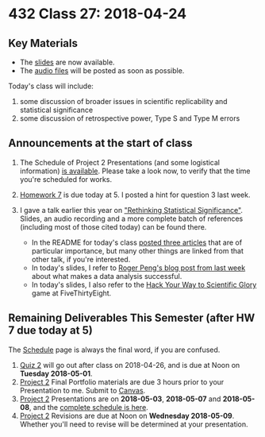 # 432 Class 27: 2018-04-24

## Key Materials

- The [slides](https://github.com/THOMASELOVE/432-2018/tree/master/slides/class27) are now available.
- The [audio files](https://github.com/THOMASELOVE/432-2018/tree/master/slides/class27) will be posted as soon as possible.

Today's class will include:

1. some discussion of broader issues in scientific replicability and statistical significance
2. some discussion of retrospective power, Type S and Type M errors

## Announcements at the start of class

1. The Schedule of Project 2 Presentations (and some logistical information) [is available](https://github.com/THOMASELOVE/432-2018/blob/master/projects/project2/PRESENTATIONS.md). Please take a look now, to verify that the time you're scheduled for works.

2. [Homework 7](https://github.com/THOMASELOVE/432-2018/tree/master/assignments/hw7) is due today at 5. I posted a hint for question 3 last week. 

3. I gave a talk earlier this year on ["Rethinking Statistical Significance"](https://github.com/THOMASELOVE/rethink). Slides, an audio recording and a more complete batch of references (including most of those cited today) can be found there.
    - In the README for today's class [posted three articles](https://github.com/THOMASELOVE/432-2018/tree/master/slides/class26) that are of particular importance, but many other things are linked from that other talk, if you're interested.
    - In today's slides, I refer to [Roger Peng's blog post from last week](https://simplystatistics.org/2018/04/17/what-is-a-successful-data-analysis/) about what makes a data analysis successful.
    - In today's slides, I also refer to the [Hack Your Way to Scientific Glory](https://projects.fivethirtyeight.com/p-hacking/) game at FiveThirtyEight.
    
## Remaining Deliverables This Semester (after HW 7 due today at 5)

The [Schedule](https://github.com/THOMASELOVE/432-2018/blob/master/SCHEDULE.md) page is always the final word, if you are confused.

1. [Quiz 2](https://github.com/THOMASELOVE/432-2018/tree/master/quizzes/quiz2) will go out after class on 2018-04-26, and is due at Noon on **Tuesday 2018-05-01**.
2. [Project 2](https://github.com/THOMASELOVE/432-2018/tree/master/projects/project2) Final Portfolio materials are due 3 hours prior to your Presentation to me. Submit to [Canvas](https://canvas.case.edu/).
3. [Project 2](https://github.com/THOMASELOVE/432-2018/tree/master/projects/project2) Presentations are on **2018-05-03**, **2018-05-07** and **2018-05-08**, and the [complete schedule is here](https://github.com/THOMASELOVE/432-2018/blob/master/projects/project2/PRESENTATIONS.md).
4. [Project 2](https://github.com/THOMASELOVE/432-2018/tree/master/projects/project2) Revisions are due at Noon on **Wednesday 2018-05-09**. Whether you'll need to revise will be determined at your presentation.

